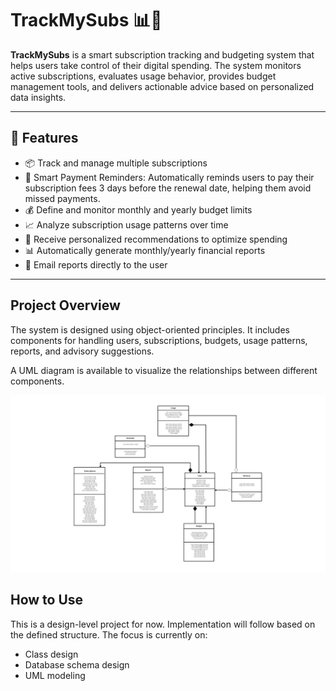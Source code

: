 # TrackMySubs 📊🧾

**TrackMySubs** is a smart subscription tracking and budgeting system that helps users take control of their digital spending. The system monitors active subscriptions, evaluates usage behavior, provides budget management tools, and delivers actionable advice based on personalized data insights.

---

## 🚀 Features

- 📦 Track and manage multiple subscriptions
- 🔔 Smart Payment Reminders: Automatically reminds users to pay their subscription fees 3 days before the renewal date, helping them avoid missed payments.
- 💰 Define and monitor monthly and yearly budget limits
- 📈 Analyze subscription usage patterns over time
- 🧠 Receive personalized recommendations to optimize spending
- 📊 Automatically generate monthly/yearly financial reports
- 📧 Email reports directly to the user

---

## Project Overview

The system is designed using object-oriented principles. It includes components for handling users, subscriptions, budgets, usage patterns, reports, and advisory suggestions.

A UML diagram is available to visualize the relationships between different components.


![alt text](UML.png)

## How to Use

This is a design-level project for now. Implementation will follow based on the defined structure. The focus is currently on:

- Class design
- Database schema design
- UML modeling

